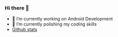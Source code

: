 ### Hi there 👋

- 🔭 I’m currently working on Android Development
- 🌱 I’m currently polishing my coding skills
- [Github stats](https://github-readme-stats.vercel.app/api?username=ShauryaChaubey&theme=highcontrast&show_icons=true&count_private=true)
